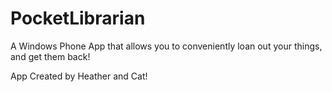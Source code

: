 # PocketLibrarian
A Windows Phone App that allows you to conveniently loan out your things, and get them back!

App Created by Heather and Cat!
